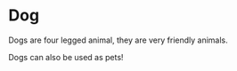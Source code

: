 # Dog

Dogs are four legged animal, they are very friendly animals.
Dogs can also be used as pets!